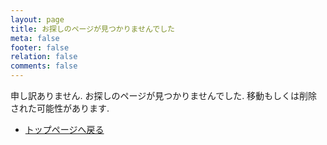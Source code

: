 ```yaml
---
layout: page
title: お探しのページが見つかりませんでした
meta: false
footer: false
relation: false
comments: false
---
```


申し訳ありません. お探しのページが見つかりませんでした.
移動もしくは削除された可能性があります.

- [トップページへ戻る](/)
